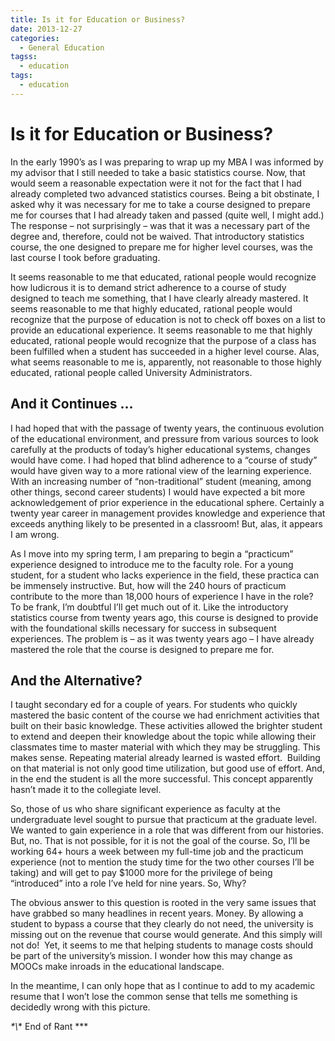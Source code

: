```yaml
---
title: Is it for Education or Business?
date: 2013-12-27
categories:
  - General Education
tagss:
  - education
tags:
  - education
---
```

# Is it for Education or Business?

In the early 1990’s as I was preparing to wrap up my MBA I was informed by my advisor that I still needed to take a basic statistics course. Now, that would seem a reasonable expectation were it not for the fact that I had already completed two advanced statistics courses. Being a bit obstinate, I asked why it was necessary for me to take a course designed to prepare me for courses that I had already taken and passed (quite well, I might add.) The response – not surprisingly – was that it was a necessary part of the degree and, therefore, could not be waived. That introductory statistics course, the one designed to prepare me for higher level courses, was the last course I took before graduating. <!-- more -->

It seems reasonable to me that educated, rational people would recognize how ludicrous it is to demand strict adherence to a course of study designed to teach me something, that I have clearly already mastered. It seems reasonable to me that highly educated, rational people would recognize that the purpose of education is not to check off boxes on a list to provide an educational experience. It seems reasonable to me that highly educated, rational people would recognize that the purpose of a class has been fulfilled when a student has succeeded in a higher level course. Alas, what seems reasonable to me is, apparently, not reasonable to those highly educated, rational people called University Administrators.

## And it Continues …

I had hoped that with the passage of twenty years, the continuous evolution of the educational environment, and pressure from various sources to look carefully at the products of today’s higher educational systems, changes would have come. I had hoped that blind adherence to a “course of study” would have given way to a more rational view of the learning experience. With an increasing number of “non-traditional” student (meaning, among other things, second career students) I would have expected a bit more acknowledgement of prior experience in the educational sphere. Certainly a twenty year career in management provides knowledge and experience that exceeds anything likely to be presented in a classroom! But, alas, it appears I am wrong.

As I move into my spring term, I am preparing to begin a “practicum” experience designed to introduce me to the faculty role. For a young student, for a student who lacks experience in the field, these practica can be immensely instructive. But, how will the 240 hours of practicum contribute to the more than 18,000 hours of experience I have in the role? To be frank, I’m doubtful I’ll get much out of it. Like the introductory statistics course from twenty years ago, this course is designed to provide with the foundational skills necessary for success in subsequent experiences. The problem is – as it was twenty years ago – I have already mastered the role that the course is designed to prepare me for.

## And the Alternative?

I taught secondary ed for a couple of years. For students who quickly mastered the basic content of the course we had enrichment activities that built on their basic knowledge. These activities allowed the brighter student to extend and deepen their knowledge about the topic while allowing their classmates time to master material with which they may be struggling. This makes sense. Repeating material already learned is wasted effort.&nbsp; Building on that material is not only good time utilization, but good use of effort. And, in the end the student is all the more successful. This concept apparently hasn’t made it to the collegiate level.

So, those of us who share significant experience as faculty at the undergraduate level sought to pursue that practicum at the graduate level. We wanted to gain experience in a role that was different from our histories. But, no. That is not possible, for it is not the goal of the course. So, I’ll be working 64+ hours a week between my full-time job and the practicum experience (not to mention the study time for the two other courses I’ll be taking) and will get to pay $1000 more for the privilege of being “introduced” into a role I’ve held for nine years. So, Why?

The obvious answer to this question is rooted in the very same issues that have grabbed so many headlines in recent years. Money. By allowing a student to bypass a course that they clearly do not need, the university is missing out on the revenue that course would generate. And this simply will not do!&nbsp; Yet, it seems to me that helping students to manage costs should be part of the university’s mission. I wonder how this may change as MOOCs make inroads in the educational landscape.

In the meantime, I can only hope that as I continue to add to my academic resume that I won’t lose the common sense that tells me something is decidedly wrong with this picture.

*\*\\*\* End of Rant \*\**
